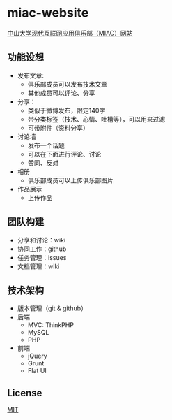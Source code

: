 miac-website
=======================

[中山大学现代互联网应用俱乐部（MIAC）网站](http://sysumiac.com)


## 功能设想
* 发布文章: 
	* 俱乐部成员可以发布技术文章
	* 其他成员可以评论、分享
* 分享：
	* 类似于微博发布，限定140字
	* 带分类标签（技术、心情、吐槽等），可以用来过滤
	* 可带附件（资料分享）
* 讨论墙
	* 发布一个话题
	* 可以在下面进行评论、讨论
	* 赞同、反对
* 相册
	* 俱乐部成员可以上传俱乐部图片
* 作品展示
	* 上传作品

## 团队构建
* 分享和讨论：wiki
* 协同工作：github
* 任务管理：issues
* 文档管理：wiki

## 技术架构
* 版本管理（git & github）
* 后端
	* MVC: ThinkPHP
	* MySQL
	* PHP
* 前端
	* jQuery
	* Grunt
	* Flat UI

## License
[MIT](http://mutedsolutions.mit-license.org/)

